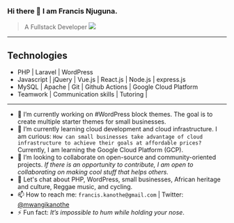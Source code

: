 ### Hi there 👋 I am Francis Njuguna.

> A Fullstack Developer
> ![](https://komarev.com/ghpvc/?username=mwanginjuguna&color=84CC16)

----
## Technologies
* PHP | Laravel | WordPress
* Javascript | jQuery | Vue.js | React.js | Node.js | express.js
* MySQL | Apache | Git | Github Actions | Google Cloud Platform
* Teamwork | Communication skills | Tutoring | 
----
- 🔭 I’m currently working on #WordPress block themes. The goal is to create multiple starter themes for small businesses.
- 🌱 I’m currently learning cloud development and cloud infrastructure. I am curious: ``How can small businesses take advantage of cloud infrastructure to achieve their goals at affordable prices?`` Currently, I am learning the Google Cloud Platform (GCP).
- 👯 I’m looking to collaborate on open-source and community-oriented projects. _*If there is an opportunity to contribute, I am open to collaborating on making cool stuff that helps others.*_
- 💬 Let's chat about PHP, WordPress, small businesses, African heritage and culture, Reggae music, and cycling.
- 📫 How to reach me: `francis.kanothe@gmail.com` | Twitter: [@mwangikanothe](https://twitter.com/mwangikanothe)
- ⚡ Fun fact: _*It’s impossible to hum while holding your nose*_.

